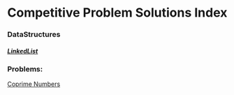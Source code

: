 # Competitive Problem Solutions Index

### DataStructures
##### [LinkedList](/DataStructures/LinkedList)


### Problems:
[Coprime Numbers](/Hackerearth/Fights/CoPrimeNumber.java)
